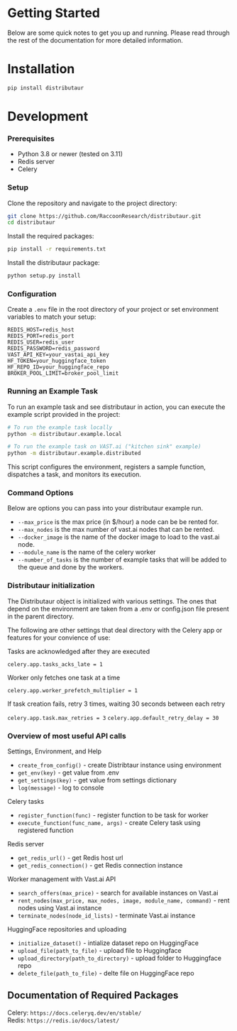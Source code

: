 # Getting Started

Below are some quick notes to get you up and running. Please read through the rest of the documentation for more detailed information.

# Installation

```bash
pip install distributaur
```

# Development

### Prerequisites

- Python 3.8 or newer (tested on 3.11)
- Redis server
- Celery

### Setup

Clone the repository and navigate to the project directory:

```bash
git clone https://github.com/RaccoonResearch/distributaur.git
cd distributaur
```

Install the required packages:

```bash
pip install -r requirements.txt
```

Install the distributaur package:

```bash
python setup.py install
```

### Configuration

Create a `.env` file in the root directory of your project or set environment variables to match your setup:

```plaintext
REDIS_HOST=redis_host
REDIS_PORT=redis_port
REDIS_USER=redis_user
REDIS_PASSWORD=redis_password
VAST_API_KEY=your_vastai_api_key
HF_TOKEN=your_huggingface_token
HF_REPO_ID=your_huggingface_repo
BROKER_POOL_LIMIT=broker_pool_limit
```

### Running an Example Task

To run an example task and see distributaur in action, you can execute the example script provided in the project:

```bash
# To run the example task locally
python -m distributaur.example.local

# To run the example task on VAST.ai ("kitchen sink" example)
python -m distributaur.example.distributed

```

This script configures the environment, registers a sample function, dispatches a task, and monitors its execution.

### Command Options

Below are options you can pass into your distributaur example run.

- `--max_price` is the max price (in $/hour) a node can be be rented for.
- `--max_nodes` is the max number of vast.ai nodes that can be rented.
- `--docker_image` is the name of the docker image to load to the vast.ai node.
- `--module_name` is the name of the celery worker
- `--number_of_tasks` is the number of example tasks that will be added to the queue and done by the workers.

### Distributaur initialization

The Distributaur object is initialized with various settings. The ones that depend on the environment are taken from a .env or config.json file present in the parent directory. 

The following are other settings that deal directory with the Celery app or features for your convience of use:


Tasks are acknowledged after they are executed

`celery.app.tasks_acks_late = 1`

Worker only fetches one task at a time

`celery.app.worker_prefetch_multiplier = 1`

If task creation fails, retry 3 times, waiting 30 seconds between each retry

`celery.app.task.max_retries = 3`
`celery.app.default_retry_delay = 30`


### Overview of most useful API calls

Settings, Environment, and Help

- `create_from_config()` - create Distribtaur instance using environment
- `get_env(key)` - get value from .env
- `get_settings(key)` - get value from settings dictionary
- `log(message)` - log to console

Celery tasks

- `register_function(func)` - register function to be task for worker
- `execute_function(func_name, args)` - create Celery task using registered function

Redis server

- `get_redis_url()` - get Redis host url 
- `get_redis_connection()` - get Redis connection instance
 
Worker management with Vast.ai API

- `search_offers(max_price)` - search for available instances on Vast.ai
- `rent_nodes(max_price, max_nodes, image, module_name, command)` - rent nodes using Vast.ai instance
- `terminate_nodes(node_id_lists)` - terminate Vast.ai instance


HuggingFace repositories and uploading

- `initialize_dataset()` - intialize dataset repo on HuggingFace
- `upload_file(path_to_file)` - upload file to Huggingface
- `upload_directory(path_to_directory)` - upload folder to Huggingface repo
- `delete_file(path_to_file)` - delte file on HuggingFace repo

## Documentation of Required Packages

Celery: `https://docs.celeryq.dev/en/stable/`   
Redis: `https://redis.io/docs/latest/`